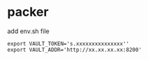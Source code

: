 # packer
add env.sh file
```
export VAULT_TOKEN='s.xxxxxxxxxxxxxxx''
export VAULT_ADDR='http://xx.xx.xx.xx:8200'
```
